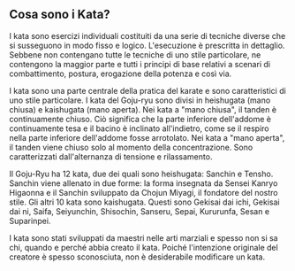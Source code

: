 ## Cosa sono i Kata?

I kata sono esercizi individuali costituiti da una serie di tecniche diverse che si susseguono in modo fisso e logico. L'esecuzione è prescritta in dettaglio. Sebbene non contengano tutte le tecniche di uno stile particolare, ne contengono la maggior parte e tutti i principi di base relativi a scenari di combattimento, postura, erogazione della potenza e così via.

I kata sono una parte centrale della pratica del karate e sono caratteristici di uno stile particolare. I kata del Goju-ryu sono divisi in heishugata (mano chiusa) e kaishugata (mano aperta). Nei kata a "mano chiusa", il tanden è continuamente chiuso. Ciò significa che la parte inferiore dell'addome è continuamente tesa e il bacino è inclinato all'indietro, come se il respiro nella parte inferiore dell'addome fosse arrotolato. Nei kata a "mano aperta", il tanden viene chiuso solo al momento della concentrazione. Sono caratterizzati dall'alternanza di tensione e rilassamento.

Il Goju-Ryu ha 12 kata, due dei quali sono heishugata: Sanchin e Tensho. Sanchin viene allenato in due forme: la forma insegnata da Sensei Kanryo Higaonna e il Sanchin sviluppato da Chojun Miyagi, il fondatore del nostro stile. Gli altri 10 kata sono kaishugata. Questi sono Gekisai dai ichi, Gekisai dai ni, Saifa, Seiyunchin, Shisochin, Sanseru, Sepai, Kururunfa, Sesan e Suparinpei.

I kata sono stati sviluppati da maestri nelle arti marziali e spesso non si sa chi, quando e perché abbia creato il kata. Poiché l'intenzione originale del creatore è spesso sconosciuta, non è desiderabile modificare un kata. 